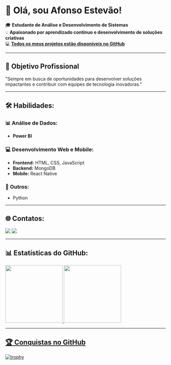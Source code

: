 # 👋 Olá, sou Afonso Estevão!  

🎓 **Estudante de Análise e Desenvolvimento de Sistemas**  
💡 **Apaixonado por aprendizado contínuo e desenvolvimento de soluções criativas**  
💻 **[Todos os meus projetos estão disponíveis no GitHub](https://github.com/Pxxx010)**  

---

## 🚀 Objetivo Profissional
"Sempre em busca de oportunidades para desenvolver soluções impactantes e contribuir com equipes de tecnologia inovadoras."

---

## 🛠️ Habilidades:

### **📊 Análise de Dados:**
- **Power BI**

### **💻 Desenvolvimento Web e Mobile:**
- **Frontend:** HTML, CSS, JavaScript  
- **Backend:** MongoDB  
- **Mobile:** React Native  

### **🐍 Outros:**
- Python

---

## 🌐 Contatos:
<div>
<a href="mailto:afonsoestevao04@gmail.com"><img loading="lazy" src="https://img.shields.io/badge/Gmail-D14836?style=for-the-badge&logo=gmail&logoColor=white" target="_blank"></a>
<a href="https://www.linkedin.com/in/afonso-luna/" target="_blank"><img loading="lazy" src="https://img.shields.io/badge/-LinkedIn-%230077B5?style=for-the-badge&logo=linkedin&logoColor=white" target="_blank"></a>
</div>

---

## 📊 Estatísticas do GitHub:
<div>
<a href="https://github.com/Pxxx010">
<img loading="lazy" height="180em" src="https://github-readme-stats.vercel.app/api/top-langs/?username=Pxxx010&layout=compact&langs_count=7&theme=dracula"/>
<img loading="lazy" height="180em" src="https://github-readme-stats.vercel.app/api?username=Pxxx010&show_icons=true&theme=dracula&include_all_commits=true&count_private=true"/>
</div>  

---

## 🏆 Conquistas no GitHub
[![trophy](https://github-profile-trophy.vercel.app/?username=Pxxx010&theme=dracula)](https://github.com/ryo-ma/github-profile-trophy)
